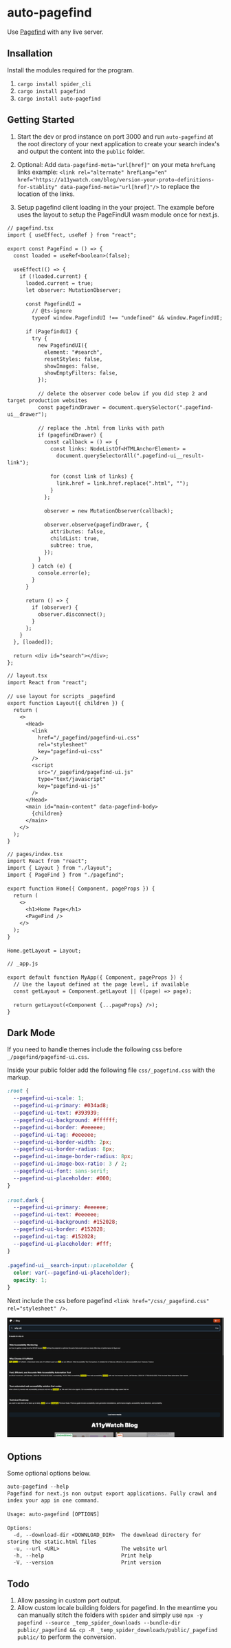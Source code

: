 # auto-pagefind

Use [Pagefind](https://pagefind.app/) with any live server.

## Insallation

Install the modules required for the program.

1. `cargo install spider_cli`
1. `cargo install pagefind`
1. `cargo install auto-pagefind`

## Getting Started

1. Start the dev or prod instance on port 3000 and run `auto-pagefind` at the root directory of your next application to create your search index's and output the content into the `public` folder.

2. Optional: Add `data-pagefind-meta="url[href]"` on your meta `hrefLang` links example: `<link rel="alternate" hrefLang="en" href="https://a11ywatch.com/blog/version-your-proto-definitions-for-stablity" data-pagefind-meta="url[href]"/>` to replace the location of the links.

3. Setup pagefind client loading in the your project. The example before uses the layout to setup the PageFindUI wasm module once for next.js.

```tsx
// pagefind.tsx
import { useEffect, useRef } from "react";

export const PageFind = () => {
  const loaded = useRef<boolean>(false);

  useEffect(() => {
    if (!loaded.current) {
      loaded.current = true;
      let observer: MutationObserver;

      const PagefindUI =
        // @ts-ignore
        typeof window.PagefindUI !== "undefined" && window.PagefindUI;

      if (PagefindUI) {
        try {
          new PagefindUI({
            element: "#search",
            resetStyles: false,
            showImages: false,
            showEmptyFilters: false,
          });

          // delete the observer code below if you did step 2 and target production websites
          const pagefindDrawer = document.querySelector(".pagefind-ui__drawer");

          // replace the .html from links with path
          if (pagefindDrawer) {
            const callback = () => {
              const links: NodeListOf<HTMLAnchorElement> =
                document.querySelectorAll(".pagefind-ui__result-link");

              for (const link of links) {
                link.href = link.href.replace(".html", "");
              }
            };

            observer = new MutationObserver(callback);

            observer.observe(pagefindDrawer, {
              attributes: false,
              childList: true,
              subtree: true,
            });
          }
        } catch (e) {
          console.error(e);
        }
      }

      return () => {
        if (observer) {
          observer.disconnect();
        }
      };
    }
  }, [loaded]);

  return <div id="search"></div>;
};
```

```tsx
// layout.tsx
import React from "react";

// use layout for scripts _pagefind
export function Layout({ children }) {
  return (
    <>
      <Head>
        <link
          href="/_pagefind/pagefind-ui.css"
          rel="stylesheet"
          key="pagefind-ui-css"
        />
        <script
          src="/_pagefind/pagefind-ui.js"
          type="text/javascript"
          key="pagefind-ui-js"
        />
      </Head>
      <main id="main-content" data-pagefind-body>
        {children}
      </main>
    </>
  );
}
```

```tsx
// pages/index.tsx
import React from "react";
import { Layout } from "./layout";
import { PageFind } from "./pagefind";

export function Home({ Component, pageProps }) {
  return (
    <>
      <h1>Home Page</h1>
      <PageFind />
    </>
  );
}

Home.getLayout = Layout;
```

```tsx
// _app.js

export default function MyApp({ Component, pageProps }) {
  // Use the layout defined at the page level, if available
  const getLayout = Component.getLayout || ((page) => page);

  return getLayout(<Component {...pageProps} />);
}
```

## Dark Mode

If you need to handle themes include the following css before `_/pagefind/pagefind-ui.css`.

Inside your public folder add the following file `css/_pagefind.css` with the markup.

```css
:root {
  --pagefind-ui-scale: 1;
  --pagefind-ui-primary: #034ad8;
  --pagefind-ui-text: #393939;
  --pagefind-ui-background: #ffffff;
  --pagefind-ui-border: #eeeeee;
  --pagefind-ui-tag: #eeeeee;
  --pagefind-ui-border-width: 2px;
  --pagefind-ui-border-radius: 8px;
  --pagefind-ui-image-border-radius: 8px;
  --pagefind-ui-image-box-ratio: 3 / 2;
  --pagefind-ui-font: sans-serif;
  --pagefind-ui-placeholder: #000;
}

:root.dark {
  --pagefind-ui-primary: #eeeeee;
  --pagefind-ui-text: #eeeeee;
  --pagefind-ui-background: #152028;
  --pagefind-ui-border: #152028;
  --pagefind-ui-tag: #152028;
  --pagefind-ui-placeholder: #fff;
}

.pagefind-ui__search-input::placeholder {
  color: var(--pagefind-ui-placeholder);
  opacity: 1;
}
```

Next include the css before pagefind `<link href="/css/_pagefind.css" rel="stylesheet" />`.

![Example of pagefind being used with the A11yWatch blog](example.png)

## Options

Some optional options below.

```
auto-pagefind --help
Pagefind for next.js non output export applications. Fully crawl and index your app in one command.

Usage: auto-pagefind [OPTIONS]

Options:
  -d, --download-dir <DOWNLOAD_DIR>  The download directory for storing the static.html files
  -u, --url <URL>                    The website url
  -h, --help                         Print help
  -V, --version                      Print version
```

## Todo

1. Allow passing in custom port output.
2. Allow custom locale building folders for pagefind. In the meantime you can manually stitch the folders with `spider` and simply use `npx -y pagefind --source _temp_spider_downloads --bundle-dir public/_pagefind && cp -R _temp_spider_downloads/public/_pagefind public/` to perform the conversion.
